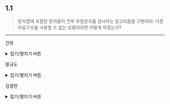 ## 1.1
>  문자열에 포함된 문자들이 전부 유일한지를 검사하는 알고리즘을 구현하라. 
>  다른 자료구조를 사용할 수 없는 상황이라면 어떻게 하겠는가?
***

건희
<details>
<summary>접기/펼치기 버튼</summary>

문자열 제한 조건 : 문자열의 값이 모두 소문자 알파벳인 경우
  
1. 배열을 사용하지 못하는 경우  
```
  배열 자료구조를 사용할 수 없는 경우에는 두 번의 for문을 사용하여 한 문자를 집어 다른 문자들과 일일히 비교하면서 중복을 검사할 수 있다. 
  따라서 해당 풀이법은 for문을 두개 이용하여 문자열을 두번 검사하므로 복잡도는 O(n^2) 이 나오게 된다.
```
2.1 배열을 사용할 수 있는 경우
```
  배열을 사용할 수 있는경우 알파벳 개수만큼 int 배열을 선언해준다. 배열 내부의 값은 0으로 초기화해준다. 그리고 처음 문자열을 돌면서 해당 알파벳이 몇번 체크되었는지 개수를 세준다. 
  for 문이 끝났다면 int 배열을 모두 검사하여 알파벳의 사용 갯수가 2 이상인 배열이 있다면 해당 문자열에 포함된 문자들이 전부 유일하지 않다는 것을 알 수 있다. 
```
  
2.2 배열을 사용하는 경우의 코드 

``` c
#include <stdio.h>

int main(int argc, char* argv[])
{
	int   alpha[26] = {0,};
	char  *s = argv[1];
	
	while (*s != '\0')
	{
		alpha[*s - 'a'] += 1;
		s++;
	}

	for (int i = 0; i < 26; i++)
	{
		if (alpha[i] > 1)
		{
			printf("중복\n");
			return -1;
		}
	}
	printf("유일한 문자열\n");
	return 0;
}  
```
  
</details>

황규도
<details>
<summary>접기/펼치기 버튼</summary>  
	
### Concept 1:    
알파벳 하나와 소수 1개를 1:1 대응한다.	
매칭된 소수의 곱을 저장한 후, 문자열을 순회하면서 알파벳에 대응하는 소수의 나머지 값을 확인한다.  
나머지 값이 0인 경우, 대응하는 소수로 나누고 문자열이 종료될 때까지 반복한다.  
	
``` python
def solve(myStr):  
    mult_primes = sum([NthPrime(i) for i in range(26)])  
    
    for chr in myStr:  
        curr_prime = NthPrime(ord(chr) - ord("a"))   
        if mult_primes % curr_prime != 0:  
            return False  
        mult_primes //= curr_prime  
    
    return True  
```  
	
### Concept 2:
N비트를 두고, 해당 문자와 비트 1자리를 매칭한다.  
ex) a --> LSB_0, b --> LSB_1 c --> LSB_2 ... z --> LSB_25  
이후 문자가 들어오면 해당 비트의 값이 중복되었는지 확인하면 된다.  
구현은 생략
</details>  
	
김경찬
<details>
<summary>접기/펼치기 버튼</summary>  

### 개념:
원하는 문자의 범위에서 모든 문자의 숫자만큼 배열을 생성하고
문자열의 한 글자마다 그 글자에 해당하는 정수값을 구한뒤
배열에서 이 정수값의 인덱스에 접근해서 문자열의 존재여부를 저장한다.
Loop를 돌면서 그 인덱스에 값에 이미 존재한다면 바로 return을 한다.

해답은 자바스크립트의 배열의 크기가 유동적이고, 크기를 지정할 필요가 없다는 특성을 이용
만약 타 언어로 작성시 아래의 기준에따라 배열을 지정해준다.
	
1. 알파벳: 26
2. ASCII: 256
3. UNICODE: 65536
``` javascript
const isSole = (input) => {
    let tempArr = [];
    for(const letter of input){
        if (tempArr[letter.charCodeAt()])
            return false;
        else
            tempArr[letter.charCodeAt()] = true;
    }
    return true;
}
console.log(isSole("abcdefgg")); // false
console.log(isSole("가나다라마바가사아")); // false
console.log(isSole("abcdefghijk")); // true
console.log(isSole("명지대학교")); // true
```

</details>  

